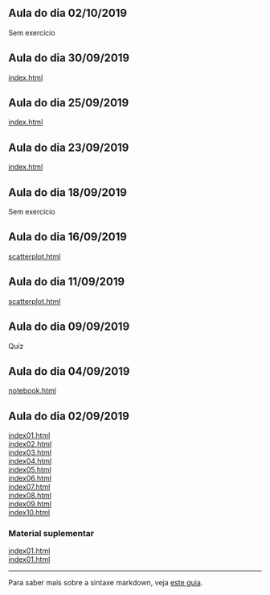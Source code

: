 ## Aula do dia 02/10/2019

Sem exercício


## Aula do dia 30/09/2019

[index.html](d3_leaflet/index.html)


## Aula do dia 25/09/2019

[index.html](d3_crossfilter_2/index.html)

## Aula do dia 23/09/2019

[index.html](d3_crossfilter/index.html)

## Aula do dia 18/09/2019

Sem exercício

## Aula do dia 16/09/2019

[scatterplot.html](d3_update/scatterplot.html)

## Aula do dia 11/09/2019

[scatterplot.html](d3-scale/scatterplot.html)

## Aula do dia 09/09/2019

Quiz

## Aula do dia 04/09/2019

[notebook.html](d3-intro/notebook.html)<br>


## Aula do dia 02/09/2019

[index01.html](basic/index01.html)<br>
[index02.html](basic/index02.html)<br>
[index03.html](basic/index03.html)<br>
[index04.html](basic/index04.html)<br>
[index05.html](basic/index05.html)<br>
[index06.html](basic/index06.html)<br>
[index07.html](basic/index07.html)<br>
[index08.html](basic/index08.html)<br>
[index09.html](basic/index09.html)<br>
[index10.html](basic/index10.html)<br>


### Material suplementar

[index01.html](material-aula/2019-09-04/full-notebook.html)<br>
[index01.html](material-aula/2019-09-04/cell.html)<br>

---

Para saber mais sobre a sintaxe markdown, veja [este guia](https://guides.github.com/features/mastering-markdown/).
